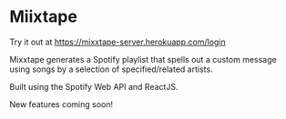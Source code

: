 # Miixtape
Try it out at https://mixxtape-server.herokuapp.com/login

Mixxtape generates a Spotify playlist that spells out a custom message using songs by a selection of specified/related artists.

Built using the Spotify Web API and ReactJS.

New features coming soon!
